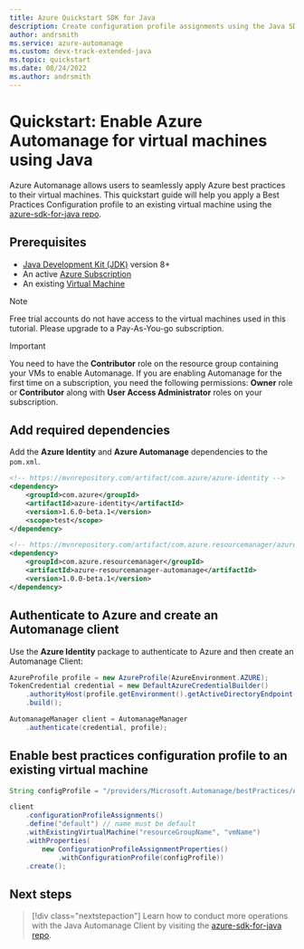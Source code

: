 ```yaml
---
title: Azure Quickstart SDK for Java
description: Create configuration profile assignments using the Java SDK for Automanage.
author: andrsmith
ms.service: azure-automanage
ms.custom: devx-track-extended-java
ms.topic: quickstart
ms.date: 08/24/2022
ms.author: andrsmith
---
```


# Quickstart: Enable Azure Automanage for virtual machines using Java

Azure Automanage allows users to seamlessly apply Azure best practices to their virtual machines. This quickstart guide will help you apply a Best Practices Configuration profile to an existing virtual machine using the [azure-sdk-for-java repo](https://github.com/Azure/azure-sdk-for-java).

## Prerequisites 

- [Java Development Kit (JDK)](https://www.oracle.com/java/technologies/downloads/#java8) version 8+
- An active [Azure Subscription](https://azure.microsoft.com/pricing/purchase-options/pay-as-you-go/)
- An existing [Virtual Machine](../virtual-machines/windows/quick-create-portal.md)

> [!NOTE]
> Free trial accounts do not have access to the virtual machines used in this tutorial. Please upgrade to a Pay-As-You-go subscription.

> [!IMPORTANT]
> You need to have the **Contributor** role on the resource group containing your VMs to enable Automanage. If you are enabling Automanage for the first time on a subscription, you need the following permissions: **Owner** role or **Contributor** along with **User Access Administrator** roles on your subscription.

## Add required dependencies 

Add the **Azure Identity** and **Azure Automanage** dependencies to the `pom.xml`. 

```xml
<!-- https://mvnrepository.com/artifact/com.azure/azure-identity -->
<dependency>
    <groupId>com.azure</groupId>
    <artifactId>azure-identity</artifactId>
    <version>1.6.0-beta.1</version>
    <scope>test</scope>
</dependency>

<!-- https://mvnrepository.com/artifact/com.azure.resourcemanager/azure-resourcemanager-automanage -->
<dependency>
    <groupId>com.azure.resourcemanager</groupId>
    <artifactId>azure-resourcemanager-automanage</artifactId>
    <version>1.0.0-beta.1</version>
</dependency>
```

## Authenticate to Azure and create an Automanage client

Use the **Azure Identity** package to authenticate to Azure and then create an Automanage Client:

```java 
AzureProfile profile = new AzureProfile(AzureEnvironment.AZURE);
TokenCredential credential = new DefaultAzureCredentialBuilder()
    .authorityHost(profile.getEnvironment().getActiveDirectoryEndpoint())
    .build();

AutomanageManager client = AutomanageManager
    .authenticate(credential, profile);
```

## Enable best practices configuration profile to an existing virtual machine

```java 
String configProfile = "/providers/Microsoft.Automanage/bestPractices/AzureBestPracticesProduction";

client
    .configurationProfileAssignments()
    .define("default") // name must be default
    .withExistingVirtualMachine("resourceGroupName", "vmName")
    .withProperties(
        new ConfigurationProfileAssignmentProperties()
            .withConfigurationProfile(configProfile))
    .create();
```

## Next steps

> [!div class="nextstepaction"]
Learn how to conduct more operations with the Java Automanage Client by visiting the [azure-sdk-for-java repo](https://github.com/Azure/azure-sdk-for-java/tree/main/sdk/automanage/azure-resourcemanager-automanage).
